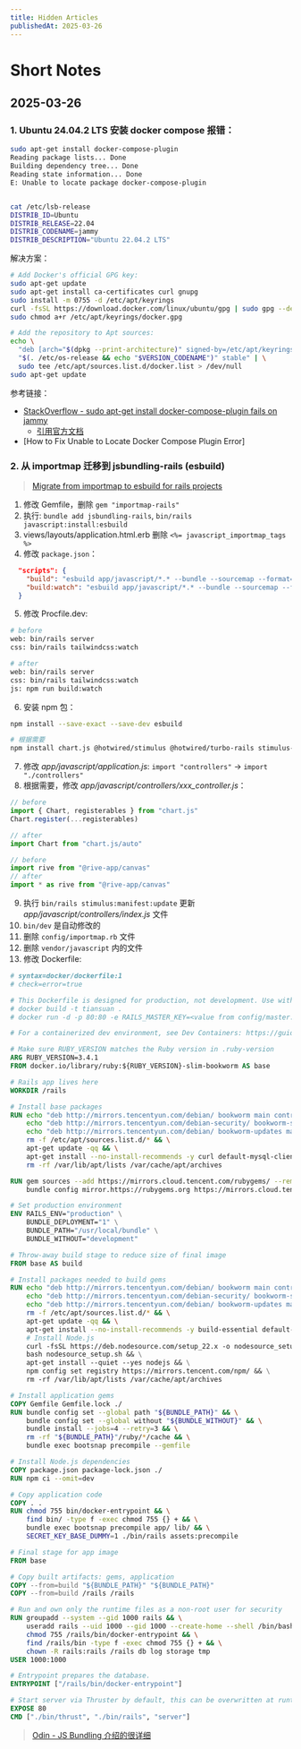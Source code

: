 ```yaml
---
title: Hidden Articles
publishedAt: 2025-03-26
---
```


# Short Notes

## 2025-03-26

### 1. Ubuntu 24.04.2 LTS 安装 docker compose 报错：

```bash
sudo apt-get install docker-compose-plugin
Reading package lists... Done
Building dependency tree... Done
Reading state information... Done
E: Unable to locate package docker-compose-plugin


cat /etc/lsb-release
DISTRIB_ID=Ubuntu
DISTRIB_RELEASE=22.04
DISTRIB_CODENAME=jammy
DISTRIB_DESCRIPTION="Ubuntu 22.04.2 LTS"
```

解决方案：

```bash
# Add Docker's official GPG key:
sudo apt-get update
sudo apt-get install ca-certificates curl gnupg
sudo install -m 0755 -d /etc/apt/keyrings
curl -fsSL https://download.docker.com/linux/ubuntu/gpg | sudo gpg --dearmor -o /etc/apt/keyrings/docker.gpg
sudo chmod a+r /etc/apt/keyrings/docker.gpg

# Add the repository to Apt sources:
echo \
  "deb [arch="$(dpkg --print-architecture)" signed-by=/etc/apt/keyrings/docker.gpg] https://download.docker.com/linux/ubuntu \
  "$(. /etc/os-release && echo "$VERSION_CODENAME")" stable" | \
  sudo tee /etc/apt/sources.list.d/docker.list > /dev/null
sudo apt-get update
```

参考链接：

- [StackOverflow - sudo apt-get install docker-compose-plugin fails on jammy](https://stackoverflow.com/questions/76031884/sudo-apt-get-install-docker-compose-plugin-fails-on-jammy)
  - [引用官方文档](https://docs.docker.com/engine/install/ubuntu/#install-using-the-repository)
- [How to Fix Unable to Locate Docker Compose Plugin Error]

### 2. 从 importmap 迁移到 jsbundling-rails (esbuild)

> [Migrate from importmap to esbuild for rails projects](https://alec-c4.com/posts/2024-12-15-migrate-from-importmap/)

1. 修改 Gemfile，删除 `gem "importmap-rails"`
2. 执行: `bundle add jsbundling-rails`, `bin/rails javascript:install:esbuild`
3. views/layouts/application.html.erb 删除 `<%= javascript_importmap_tags %>`
4. 修改 `package.json`：

```json
  "scripts": {
    "build": "esbuild app/javascript/*.* --bundle --sourcemap --format=esm --outdir=app/assets/builds --public-path=/assets",
    "build:watch": "esbuild app/javascript/*.* --bundle --sourcemap --format=esm --outdir=app/assets/builds --public-path=/assets --watch"
  }
```

5. 修改 Procfile.dev:

```bash
# before
web: bin/rails server
css: bin/rails tailwindcss:watch

# after
web: bin/rails server
css: bin/rails tailwindcss:watch
js: npm run build:watch
```

6.  安装 npm 包：

```bash
npm install --save-exact --save-dev esbuild

# 根据需要
npm install chart.js @hotwired/stimulus @hotwired/turbo-rails stimulus-datepicker @rive-app/canvas
```

7. 修改 _app/javascript/application.js_: `import "controllers"` -> `import "./controllers"`
8. 根据需要，修改 _app/javascript/controllers/xxx_controller.js_：

```js
// before
import { Chart, registerables } from "chart.js"
Chart.register(...registerables)

// after
import Chart from "chart.js/auto"

// before
import rive from "@rive-app/canvas"
// after
import * as rive from "@rive-app/canvas"
```

9. 执行 `bin/rails stimulus:manifest:update` 更新 _app/javascript/controllers/index.js_ 文件
10. `bin/dev` 是自动修改的
11. 删除 `config/importmap.rb` 文件
12. 删除 `vendor/javascript` 内的文件
13. 修改 Dockerfile:

```dockerfile
# syntax=docker/dockerfile:1
# check=error=true

# This Dockerfile is designed for production, not development. Use with Kamal or build'n'run by hand:
# docker build -t tiansuan .
# docker run -d -p 80:80 -e RAILS_MASTER_KEY=<value from config/master.key> --name tiansuan tiansuan

# For a containerized dev environment, see Dev Containers: https://guides.rubyonrails.org/getting_started_with_devcontainer.html

# Make sure RUBY_VERSION matches the Ruby version in .ruby-version
ARG RUBY_VERSION=3.4.1
FROM docker.io/library/ruby:${RUBY_VERSION}-slim-bookworm AS base

# Rails app lives here
WORKDIR /rails

# Install base packages
RUN echo "deb http://mirrors.tencentyun.com/debian/ bookworm main contrib non-free" > /etc/apt/sources.list && \
    echo "deb http://mirrors.tencentyun.com/debian-security/ bookworm-security main contrib non-free" >> /etc/apt/sources.list && \
    echo "deb http://mirrors.tencentyun.com/debian/ bookworm-updates main contrib non-free" >> /etc/apt/sources.list && \
    rm -f /etc/apt/sources.list.d/* && \
    apt-get update -qq && \
    apt-get install --no-install-recommends -y curl default-mysql-client libjemalloc2 libvips && \
    rm -rf /var/lib/apt/lists /var/cache/apt/archives

RUN gem sources --add https://mirrors.cloud.tencent.com/rubygems/ --remove https://rubygems.org/ && \
    bundle config mirror.https://rubygems.org https://mirrors.cloud.tencent.com/rubygems/

# Set production environment
ENV RAILS_ENV="production" \
    BUNDLE_DEPLOYMENT="1" \
    BUNDLE_PATH="/usr/local/bundle" \
    BUNDLE_WITHOUT="development"

# Throw-away build stage to reduce size of final image
FROM base AS build

# Install packages needed to build gems
RUN echo "deb http://mirrors.tencentyun.com/debian/ bookworm main contrib non-free" > /etc/apt/sources.list && \
    echo "deb http://mirrors.tencentyun.com/debian-security/ bookworm-security main contrib non-free" >> /etc/apt/sources.list && \
    echo "deb http://mirrors.tencentyun.com/debian/ bookworm-updates main contrib non-free" >> /etc/apt/sources.list && \
    rm -f /etc/apt/sources.list.d/* && \
    apt-get update -qq && \
    apt-get install --no-install-recommends -y build-essential default-libmysqlclient-dev git pkg-config curl && \
    # Install Node.js
    curl -fsSL https://deb.nodesource.com/setup_22.x -o nodesource_setup.sh && \
    bash nodesource_setup.sh && \
    apt-get install --quiet --yes nodejs && \
    npm config set registry https://mirrors.tencent.com/npm/ && \
    rm -rf /var/lib/apt/lists /var/cache/apt/archives

# Install application gems
COPY Gemfile Gemfile.lock ./
RUN bundle config set --global path "${BUNDLE_PATH}" && \
    bundle config set --global without "${BUNDLE_WITHOUT}" && \
    bundle install --jobs=4 --retry=3 && \
    rm -rf "${BUNDLE_PATH}"/ruby/*/cache && \
    bundle exec bootsnap precompile --gemfile

# Install Node.js dependencies
COPY package.json package-lock.json ./
RUN npm ci --omit=dev

# Copy application code
COPY . .
RUN chmod 755 bin/docker-entrypoint && \
    find bin/ -type f -exec chmod 755 {} + && \
    bundle exec bootsnap precompile app/ lib/ && \
    SECRET_KEY_BASE_DUMMY=1 ./bin/rails assets:precompile

# Final stage for app image
FROM base

# Copy built artifacts: gems, application
COPY --from=build "${BUNDLE_PATH}" "${BUNDLE_PATH}"
COPY --from=build /rails /rails

# Run and own only the runtime files as a non-root user for security
RUN groupadd --system --gid 1000 rails && \
    useradd rails --uid 1000 --gid 1000 --create-home --shell /bin/bash && \
    chmod 755 /rails/bin/docker-entrypoint && \
    find /rails/bin -type f -exec chmod 755 {} + && \
    chown -R rails:rails /rails db log storage tmp
USER 1000:1000

# Entrypoint prepares the database.
ENTRYPOINT ["/rails/bin/docker-entrypoint"]

# Start server via Thruster by default, this can be overwritten at runtime
EXPOSE 80
CMD ["./bin/thrust", "./bin/rails", "server"]
```

> [Odin - JS Bundling 介绍的很详细](https://www.theodinproject.com/lessons/ruby-on-rails-js-bundling)
